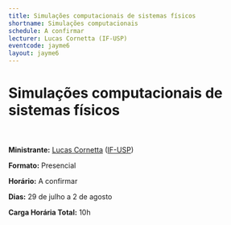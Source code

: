 ```yaml
---
title: Simulações computacionais de sistemas físicos
shortname: Simulações computacionais
schedule: A confirmar
lecturer: Lucas Cornetta (IF-USP)
eventcode: jayme6
layout: jayme6
---
```

# Simulações computacionais de sistemas físicos <br><br>

**Ministrante:** [Lucas Cornetta](http://lattes.cnpq.br/8909403197418807) ([IF-USP](https://portal.if.usp.br/ifusp/))

**Formato:** Presencial

**Horário:** A confirmar

**Dias:** 29 de julho a 2 de agosto

**Carga Horária Total:** 10h
